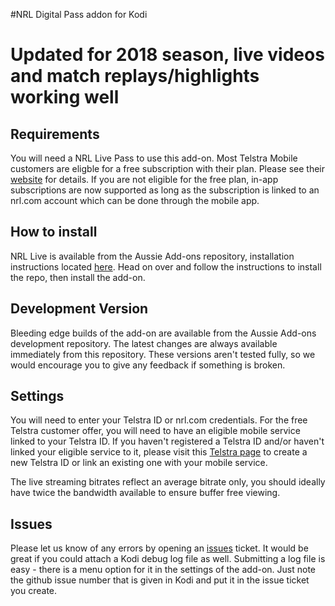#NRL Digital Pass addon for Kodi

# Updated for 2018 season, live videos and match replays/highlights working well

## Requirements

You will need a NRL Live Pass to use this add-on. Most Telstra Mobile customers are eligble for a free subscription with their plan. Please see their [website](https://www.telstra.com.au/tv-movies-music/sports-offer) for details. If you are not eligible for the free plan, in-app subscriptions are now supported as long as the subscription is linked to an nrl.com account which can be done through the mobile app.

## How to install

NRL Live is available from the Aussie Add-ons repository, installation instructions located [here](http://aussieaddons.com/installation/). Head on over and follow the instructions to install the repo, then install the add-on.

## Development Version
Bleeding edge builds of the add-on are available from the Aussie Add-ons development repository. The latest changes are always available immediately from this repository. These versions aren't tested fully, so we would encourage you to give any feedback if something is broken.

## Settings

You will need to enter your Telstra ID or nrl.com credentials. For the free Telstra customer offer, you will need to have an eligible mobile service linked to your Telstra ID. If you haven't registered a Telstra ID and/or haven't linked your eligible service to it, please visit this [Telstra page](http://hub.telstra.com.au/sp2017-nrl-app) to create a new Telstra ID or link an existing one with your mobile service.

The live streaming bitrates reflect an average bitrate only, you should ideally have twice the bandwidth available to ensure buffer free viewing.

## Issues

Please let us know of any errors by opening an [issues](https://github.com/aussieaddons/plugin.video.nrl-live/issues) ticket. It would be great if you could attach a Kodi debug log file as well. Submitting a log file is easy - there is a menu option for it in the settings of the add-on. Just note the github issue number that is given in Kodi and put it in the issue ticket you create.
